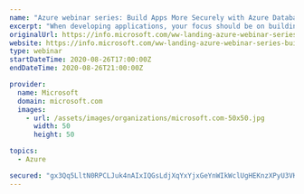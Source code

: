 ```yaml
---
name: "Azure webinar series: Build Apps More Securely with Azure Database for MySQL"
excerpt: "When developing applications, your focus should be on building and implementing apps, rather than securing and managing your databases. Join this webinar to learn about Azure Database for MySQL, the fully managed service based on the open-source MySQL system. Find out how Azure Database for MySQL handles"
originalUrl: https://info.microsoft.com/ww-landing-azure-webinar-series-build-apps-more-securely-with-azure-database-for-mysql.html?LCID=EN-US
website: https://info.microsoft.com/ww-landing-azure-webinar-series-build-apps-more-securely-with-azure-database-for-mysql.html?LCID=EN-US
type: webinar
startDateTime: 2020-08-26T17:00:00Z
endDateTime: 2020-08-26T21:00:00Z

provider:
  name: Microsoft
  domain: microsoft.com
  images:
    - url: /assets/images/organizations/microsoft.com-50x50.jpg
      width: 50
      height: 50

topics:
  - Azure

secured: "gx3Qq5LltN0RPCLJuk4nAIxIQGsLdjXqYxYjxGeYnWIkWclUgHEKnzXPyU3VKmpvQ/zEMRkk+fRVfQ9Oa628XOPoixD+tKva1B+jv2KR8bvBnD1y8LuKmKJcB5oqZl825jjW9qnbIC0cEQ4hF0megAx2PKC7ppjZ123bm5ggytN7I4H2MQt6fWE+2cI7Es/xN0flEFAWdouuLaD92GusphtqZ7Cph3/UTEQPsrfQcUlvpmOGkgOIgfvxSQCzUmOtkXaO+a3bRAMQuyj7tQOlTTj73AJ4AcJ9z+gfYJUCYG/eqlns3SShcWzppgvtCYjfNhWMze0CpzR6EB/J6Vu2ug==;u/5Ckry/wTNTbNC64U+ipg=="
---
```


